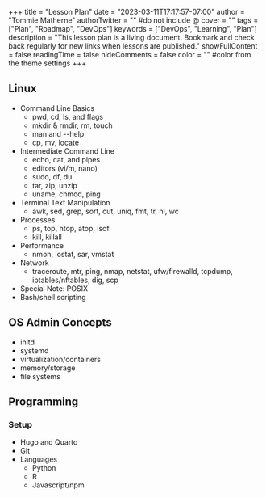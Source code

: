 +++
title = "Lesson Plan"
date = "2023-03-11T17:17:57-07:00"
author = "Tommie Matherne"
authorTwitter = "" #do not include @
cover = ""
tags = ["Plan", "Roadmap", "DevOps"]
keywords = ["DevOps", "Learning", "Plan"]
description = "This lesson plan is a living document. Bookmark and check back regularly for new links when lessons are published."
showFullContent = false
readingTime = false
hideComments = false
color = "" #color from the theme settings
+++

## Linux
 - Command Line Basics
   - pwd, cd, ls, and flags
   - mkdir & rmdir, rm, touch
   - man and --help
   - cp, mv, locate
 - Intermediate Command Line
   - echo, cat, and pipes
   - editors (vi/m, nano)
   - sudo, df, du
   - tar, zip, unzip
   - uname, chmod, ping
 - Terminal Text Manipulation
   - awk, sed, grep, sort, cut, uniq, fmt, tr, nl, wc
 - Processes
   - ps, top, htop, atop, lsof
   - kill, killall
 - Performance
   - nmon, iostat, sar, vmstat
 - Network
   - traceroute, mtr, ping, nmap, netstat, ufw/firewalld, tcpdump, iptables/nftables, dig, scp
 - Special Note: POSIX
 - Bash/shell scripting

## OS Admin Concepts
 - initd
 - systemd
 - virtualization/containers
 - memory/storage
 - file systems

## Programming

### Setup
 - Hugo and Quarto
 - Git
 - Languages
   - Python
   - R 
   - Javascript/npm
